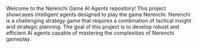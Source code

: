 Welcome to the Nerenchi Game AI Agents repository! This project showcases intelligent agents designed to play the game Nerenchi. Nerenchi is a challenging strategy game that requires a combination of tactical insight and strategic planning. The goal of this project is to develop robust and efficient AI agents capable of mastering the complexities of Nerenchi gameplay.
